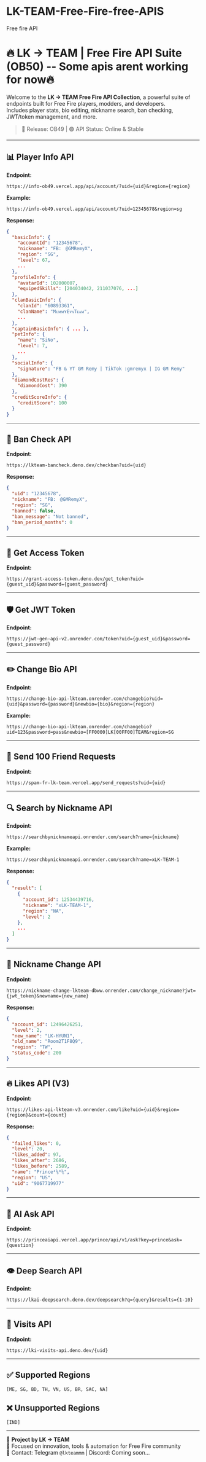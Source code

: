 # LK-TEAM-Free-Fire-free-APIS
Free fire API

# 🔥 LK → TEAM | Free Fire API Suite (OB50) -- Some apis arent working for now🔥

Welcome to the **LK → TEAM Free Fire API Collection**, a powerful suite of endpoints built for Free Fire players, modders, and developers.  
Includes player stats, bio editing, nickname search, ban checking, JWT/token management, and more.  
> 🔄 Release: OB49 | 🟢 API Status: Online & Stable

---

## 📊 Player Info API

**Endpoint:**
```
https://info-ob49.vercel.app/api/account/?uid={uid}&region={region}
```

**Example:**
```
https://info-ob49.vercel.app/api/account/?uid=12345678&region=sg
```

**Response:**
```json
{
  "basicInfo": {
    "accountId": "12345678",
    "nickname": "FB:ㅤ@GMRemyX",
    "region": "SG",
    "level": 67,
    ...
  },
  "profileInfo": {
    "avatarId": 102000007,
    "equipedSkills": [204034042, 211037076, ...]
  },
  "clanBasicInfo": {
    "clanId": "60893361",
    "clanName": "MᴜᴍᴍʏEᴠᴀTᴇᴀᴍ",
    ...
  },
  "captainBasicInfo": { ... },
  "petInfo": {
    "name": "SiNo",
    "level": 7,
    ...
  },
  "socialInfo": {
    "signature": "FB & YT GM Remy | TikTok :gmremyx | IG GM Remy"
  },
  "diamondCostRes": {
    "diamondCost": 390
  },
  "creditScoreInfo": {
    "creditScore": 100
  }
}
```

---

## 🛑 Ban Check API

**Endpoint:**
```
https://lkteam-bancheck.deno.dev/checkban?uid={uid}
```

**Response:**
```json
{
  "uid": "12345678",
  "nickname": "FB:ㅤ@GMRemyX",
  "region": "SG",
  "banned": false,
  "ban_message": "Not banned",
  "ban_period_months": 0
}
```

---

## 🔐 Get Access Token

**Endpoint:**
```
https://grant-access-token.deno.dev/get_token?uid={guest_uid}&password={guest_password}
```

---

## 🛡️ Get JWT Token

**Endpoint:**
```
https://jwt-gen-api-v2.onrender.com/token?uid={guest_uid}&password={guest_password}
```

---

## ✏️ Change Bio API

**Endpoint:**
```
https://change-bio-api-lkteam.onrender.com/changebio?uid={uid}&password={password}&newbio={bio}&region={region}
```

**Example:**
```
https://change-bio-api-lkteam.onrender.com/changebio?uid=123&password=pass&newbio=[FF0000]LK[00FF00]TEAM&region=SG
```

---

## 👥 Send 100 Friend Requests

**Endpoint:**
```
https://spam-fr-lk-team.vercel.app/send_requests?uid={uid}
```

---

## 🔍 Search by Nickname API

**Endpoint:**
```
https://searchbynicknameapi.onrender.com/search?name={nickname}
```

**Example:**
```
https://searchbynicknameapi.onrender.com/search?name=xLK-TEAM-1
```

**Response:**
```json
{
  "result": [
    {
      "account_id": 12534439716,
      "nickname": "xLK-TEAM-1",
      "region": "NA",
      "level": 2
    },
    ...
  ]
}
```

---

## 🔁 Nickname Change API

**Endpoint:**
```
https://nickname-change-lkteam-dbww.onrender.com/change_nickname?jwt={jwt_token}&newname={new_name}
```

**Response:**
```json
{
  "account_id": 12496426251,
  "level": 2,
  "new_name": "LK-HYUN1",
  "old_name": "Room2T1F8Q9",
  "region": "TW",
  "status_code": 200
}
```

---

## 🔥 Likes API (V3)

**Endpoint:**
```
https://likes-api-lkteam-v3.onrender.com/like?uid={uid}&region={region}&count={count}
```

**Response:**
```json
{
  "failed_likes": 0,
  "level": 20,
  "likes_added": 97,
  "likes_after": 2686,
  "likes_before": 2589,
  "name": "Prince⁴⅝⁸⅚",
  "region": "US",
  "uid": "9067719977"
}
```

---

## 🤖 AI Ask API

**Endpoint:**
```
https://princeaiapi.vercel.app/prince/api/v1/ask?key=prince&ask={question}
```

---

## 👁️ Deep Search API

**Endpoint:**
```
https://lkai-deepsearch.deno.dev/deepsearch?q={query}&results={1-10}
```

---

## 🚀 Visits API

**Endpoint:**
```
https://lki-visits-api.deno.dev/{uid}
```

---

## ✅ Supported Regions

```
[ME, SG, BD, TH, VN, US, BR, SAC, NA]
```

## ❌ Unsupported Regions

```
[IND]
```

---

🧠 **Project by LK → TEAM**  
🎯 Focused on innovation, tools & automation for Free Fire community  
📩 Contact: Telegram `@lkteammm` | Discord: Coming soon...
